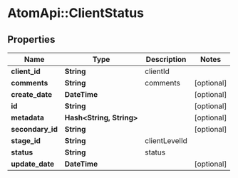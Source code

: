 # AtomApi::ClientStatus

## Properties
Name | Type | Description | Notes
------------ | ------------- | ------------- | -------------
**client_id** | **String** | clientId | 
**comments** | **String** | comments | [optional] 
**create_date** | **DateTime** |  | [optional] 
**id** | **String** |  | [optional] 
**metadata** | **Hash&lt;String, String&gt;** |  | [optional] 
**secondary_id** | **String** |  | [optional] 
**stage_id** | **String** | clientLevelId | 
**status** | **String** | status | 
**update_date** | **DateTime** |  | [optional] 


